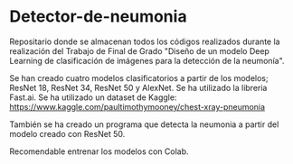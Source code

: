 # Detector-de-neumonia

Repositario donde se almacenan todos los códigos realizados durante la realización del Trabajo de Final de Grado "Diseño de un modelo Deep Learning de clasificación de imágenes para la detección de la neumonía". 

Se han creado cuatro modelos clasificatorios a partir de los modelos; ResNet 18, ResNet 34, ResNet 50 y AlexNet.
Se ha utilizado la libreria Fast.ai.
Se ha utilizado un dataset de Kaggle: https://www.kaggle.com/paultimothymooney/chest-xray-pneumonia 

También se ha creado un programa que detecta la neumonia a partir del modelo creado con ResNet 50.

Recomendable entrenar los modelos con Colab.



